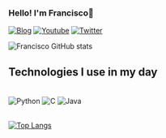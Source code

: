 ### Hello! I'm Francisco👋

[![Blog](https://img.shields.io/badge/Medium-12100E?style=for-the-badge&logo=medium&logoColor=white)](https://medium.com/@WriteupsTHM_HTB_CTF)
[![Youtube](https://img.shields.io/badge/YouTube-FF0000?style=for-the-badge&logo=youtube&logoColor=white)]()
[![Twitter](https://img.shields.io/badge/Twitter-1DA1F2?style=for-the-badge&logo=twitter&logoColor=white)]()

![Francisco GitHub stats](https://github-readme-stats.vercel.app/api?username=Francisco451-ux&show_icons=true&theme=merko)

## Technologies I use in my day 

<div style="display: inline_block"><br/>
  <img align="center" alt="Python" src="https://img.shields.io/badge/Python-3776AB?style=for-the-badge&logo=python&logoColor=white" />
  <img align="center" alt="C" src="https://img.shields.io/badge/C-00599C?style=for-the-badge&logo=c&logoColor=white" />
  <img align="center" alt="Java" src="https://img.shields.io/badge/Java-ED8B00?style=for-the-badge&logo=openjdk&logoColor=white" />
</div>
<br/>

[![Top Langs](https://github-readme-stats.vercel.app/api/top-langs/?username=Francisco451-ux&layout=donut)](https://github.com/anuraghazra/github-readme-stats)
